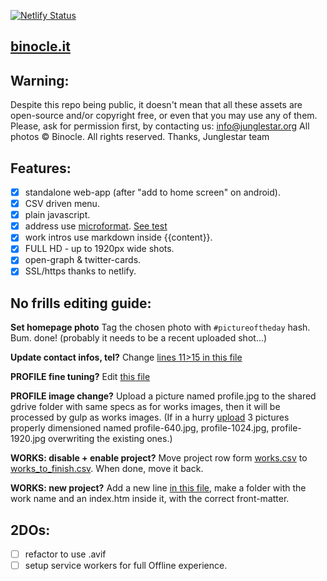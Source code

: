 [![Netlify Status](https://api.netlify.com/api/v1/badges/7ed81ca4-5f64-40a4-8cc4-e8af135648a8/deploy-status)](https://app.netlify.com/sites/binocle/deploys)

[binocle.it](https://binocle.it)
---

## Warning:

Despite this repo being public, it doesn't mean that all these assets are open-source and/or copyright free, or even that you may use any of them. Please, ask for permission first, by contacting us: info@junglestar.org
All photos © Binocle. All rights reserved.
Thanks, Junglestar team

## Features:

- [X] standalone web-app (after "add to home screen" on android).
- [X] CSV driven menu.
- [X] plain javascript.
- [X] address use [microformat](https://schema.org/Organization). [See test](https://search.google.com/structured-data/testing-tool#url=http%3A%2F%2Fbinocle.it%2F)
- [X] work intros use markdown inside {{content}}.
- [X] FULL HD - up to 1920px wide shots.
- [X] open-graph & twitter-cards.
- [X] SSL/https thanks to netlify.

## No frills editing guide:

**Set homepage photo**
Tag the chosen photo with ```#pictureoftheday``` hash. Bum. done! (probably it needs to be a recent uploaded shot...)

**Update contact infos, tel?**
Change [lines 11>15 in this file](https://github.com/toybreaker/binocle/blob/gh-pages/_config.yml)

**PROFILE fine tuning?**
Edit [this file](https://github.com/toybreaker/binocle/blob/gh-pages/_includes/editables/profile.md)

**PROFILE image change?**
Upload a picture named profile.jpg to the shared gdrive folder with same specs as for works images, then it will be processed by gulp as works images. (If in a hurry [upload](https://github.com/toybreaker/binocle/tree/gh-pages/assets/p) 3 pictures properly dimensioned named profile-640.jpg, profile-1024.jpg, profile-1920.jpg overwriting the existing ones.)

**WORKS: disable + enable project?**
Move project row form [works.csv](https://github.com/toybreaker/binocle/blob/gh-pages/_data/works.csv) to [works_to_finish.csv](https://github.com/toybreaker/binocle/blob/gh-pages/_data/works_to_finish.csv). When done, move it back.

**WORKS: new project?**
Add a new line [in this file](https://github.com/toybreaker/binocle/blob/gh-pages/_data/works.csv), make a folder with the work name and an index.htm inside it, with the correct front-matter.

## 2DOs:

- [ ] refactor to use .avif
- [ ] setup service workers for full Offline experience.
